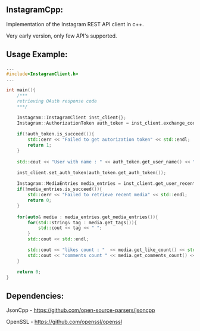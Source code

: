 InstagramCpp:
----------------
Implementation of the Instagram REST API client in c++.

Very early version, only few API's supported.


Usage Example:
----------------
``` cpp
...
#include<InstagramClient.h>
...

int main(){
    /***
    retrieving OAuth response code
    ***/

    Instagram::InstagramClient inst_client{};
    Instagram::AuthorizationToken auth_token = inst_client.exchange_code(code, client_id, client_secret, redirect_uri);
   
    if(!auth_token.is_succeed()){
        std::cerr << "Failed to get autorization token" << std::endl;
        return 1;
    }
    
    std::cout << "User with name : " << auth_token.get_user_name() << " authenticated" << std::endl;

    inst_client.set_auth_token(auth_token.get_auth_token());
    
    Instagram::MediaEntries media_entries = inst_client.get_user_recent_media();
    if(!media_entries.is_succeed()){
    	std::cerr << "Failed to retrieve recent media" << std::endl;
    	return 0;
    }
   
    for(auto& media : media_entries.get_media_entries()){
        for(std::string& tag : media.get_tags()){
            std::cout << tag << " ";
        }
        std::cout << std::endl;

        std::cout << "likes count : "  << media.get_like_count() << std::endl;
        std::cout << "comments count " << media.get_comments_count() << std::endl;
    }

    return 0;
}
```

Dependencies:
----------------
JsonCpp - https://github.com/open-source-parsers/jsoncpp

OpenSSL - https://github.com/openssl/openssl
